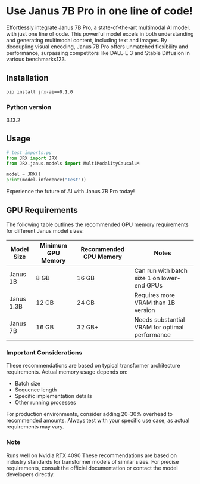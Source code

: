 # Use Janus 7B Pro in one line of code!

Effortlessly integrate Janus 7B Pro, a state-of-the-art multimodal AI model, with just one line of code. This powerful model excels in both understanding and generating multimodal content, including text and images. By decoupling visual encoding, Janus 7B Pro offers unmatched flexibility and performance, surpassing competitors like DALL-E 3 and Stable Diffusion in various benchmarks123.

## Installation

```bash
pip install jrx-ai==0.1.0
```
### Python version
3.13.2

## Usage

```python
# test_imports.py
from JRX import JRX
from JRX.janus.models import MultiModalityCausalLM

model = JRX()
print(model.inference("Test"))
```

Experience the future of AI with Janus 7B Pro today!

## GPU Requirements

The following table outlines the recommended GPU memory requirements for different Janus model sizes:

| Model Size | Minimum GPU Memory | Recommended GPU Memory | Notes |
|------------|-------------------|------------------------|-------|
| Janus 1B   | 8 GB             | 16 GB                  | Can run with batch size 1 on lower-end GPUs |
| Janus 1.3B | 12 GB            | 24 GB                  | Requires more VRAM than 1B version          |
| Janus 7B   | 16 GB            | 32 GB+                 | Needs substantial VRAM for optimal performance |

### Important Considerations

These recommendations are based on typical transformer architecture requirements. Actual memory usage depends on:
- Batch size
- Sequence length
- Specific implementation details
- Other running processes

For production environments, consider adding 20-30% overhead to recommended amounts. Always test with your specific use case, as actual requirements may vary.

### Note
Runs well on Nvidia RTX 4090
These recommendations are based on industry standards for transformer models of similar sizes. For precise requirements, consult the official documentation or contact the model developers directly.
